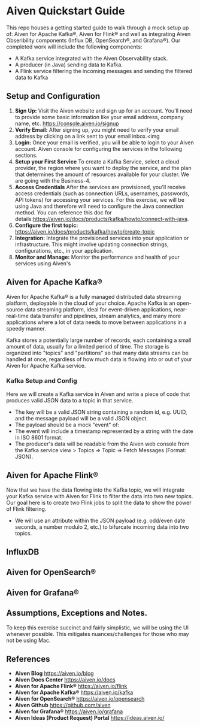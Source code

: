 # Aiven Quickstart Guide

This repo houses a getting started guide to walk through a mock setup up of: Aiven for Apache Kafka®, Aiven for Flink® and well as integrating Aiven Obseribility components (Influx DB, OpenSearch®, and Grafana®).
Our completed work will include the following components:
 - A Kafka service integrated with the Aiven Observability stack. 
 - A producer (in Java) sending data to Kafka.
 - A Flink service filtering the incoming messages and sending the filtered data to Kafka


## Setup and Configuration
1. **Sign Up:** Visit the Aiven website and sign up for an account. You'll need to provide some basic information like your email address, company name, etc. https://console.aiven.io/signup 
2. **Verify Email:** After signing up, you might need to verify your email address by clicking on a link sent to your email inbox.<img 
3. **Login:** Once your email is verified, you will be able to login to your Aiven account. Aiven console for configuring the services in the following sections.
4. **Setup your First Service**  To create a Kafka Service, select a cloud provider, the region where you want to deploy the service, and the plan that determines the amount of resources available for your cluster. We are going with the Business-4.
5.  **Access Credentials** After the services are provisioned, you'll receive access credentials (such as connection URLs, usernames, passwords, API tokens) for accessing your services. For this exercise, we will be using Java and therefore will need to configure the Java connection method. You can reference this doc for details:https://aiven.io/docs/products/kafka/howto/connect-with-java.
6. **Configure the first topic:** https://aiven.io/docs/products/kafka/howto/create-topic
7. **Integration:** Integrate the provisioned services into your application or infrastructure. This might involve updating connection strings, configurations, etc., in your application.
8. **Monitor and Manage:** Monitor the performance and health of your services using Aiven's 



## Aiven for Apache Kafka®
Aiven for Apache Kafka® is a fully managed distributed data streaming platform, deployable in the cloud of your choice. Apache Kafka is an open-source data streaming platform, ideal for event-driven applications, near-real-time data transfer and pipelines, stream analytics, and many more applications where a lot of data needs to move between applications in a speedy manner.

Kafka stores a potentially large number of records, each containing a small amount of data, usually for a limited period of time. The storage is organized into "topics" and "partitions" so that many data streams can be handled at once, regardless of how much data is flowing into or out of your Aiven for Apache Kafka service.

### Kafka Setup and Config
Here we will create a Kafka service in Aiven and write a piece of code that produces valid JSON data to a topic in that service. 
 - The key will be a valid JSON string containing a random id, e.g. UUID, and the message payload will be a valid JSON object. 
 - The payload should be a mock  "event" of: 
 - The event will include a timestamp represented by a string with the date in ISO 8601 format. 
 - The producer's data will be readable from the Aiven web console from the Kafka service view > Topics => Topic => Fetch Messages (Format: JSON).



## Aiven for Apache Flink®
Now that we have the data flowing into the Kafka topic, we will integrate your Kafka service with Aiven for Flink to filter the data into two new topics. Our goal here is to create two Flink jobs to split the data to show the power of Flink filtering.    
 - We will use an attribute within the JSON payload (e.g. odd/even date seconds, a number modulo 2, etc.) to bifurcate incoming data into two topics.  


## InfluxDB 
## Aiven for OpenSearch®
## Aiven for Grafana®

## Assumptions, Exceptions and Notes. 
To keep this exercise succinct and fairly simplistic, we will be using the UI whenever possible. This mitigates nuances/challenges for those who may not be using Mac. 

## References
- **Aiven Blog** https://aiven.io/blog
- **Aiven Docs Center** https://aiven.io/docs
- **Aiven for Apache Flink®** https://aiven.io/flink
- **Aiven for Apache Kafka®** https://aiven.io/kafka
- **Aiven for OpenSearch®** https://aiven.io/opensearch
- **Aiven Github** https://github.com/aiven
- **Aiven for Grafana®** https://aiven.io/grafana
- **Aiven Ideas (Product Request) Portal** https://ideas.aiven.io/ 

